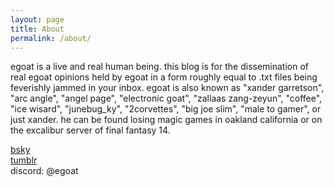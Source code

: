 ```yaml
---
layout: page
title: About
permalink: /about/
---
```


egoat is a live and real human being.
this blog is for the dissemination of real egoat opinions held by egoat in a form roughly equal to .txt files being feverishly jammed in your inbox.
egoat is also known as "xander garretson", "arc angle", "angel page", "electronic goat", "zallaas zang-zeyun", "coffee", "ice wisard", "junebug_ky", "2corvettes", "big joe slim", "male to gamer", or just xander.
he can be found losing magic games in oakland california or on the excalibur server of final fantasy 14.

[bsky](https://bsky.app/profile/egoat.blog) <br>
[tumblr](https://www.tumblr.com/blog/egoat) <br>
discord: @egoat <br>

